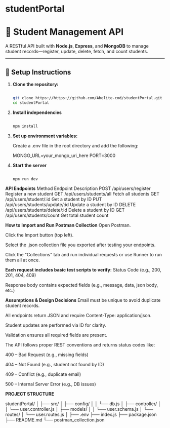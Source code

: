 # studentPortal
# 📘 Student Management API

A RESTful API built with **Node.js**, **Express**, and **MongoDB** to manage student records—register, update, delete, fetch, and count students.

---

## 🚀 Setup Instructions

1. **Clone the repository:**

   ```bash

   git clone https://https://github.com/Abelite-cod/studentPortal.git
   cd studentPortal

2. **Install independencies**
   ```bash

   npm install


3. **Set up environment variables:**

   Create a .env file in the root directory and add the following:

   MONGO_URL=your_mongo_uri_here
    PORT=3000


4. **Start the server**
   ```bash

   npm run dev


**API Endpoints**
Method	    Endpoint	                    Description
POST	    /api/users/register	            Register a new student
GET	        /api/users/students/all	        Fetch all students
GET	        /api/users/student/:id	        Get a student by ID
PUT	        /api/users/students/update/:id	Update a student by ID
DELETE	    /api/users/students/delete/:id	Delete a student by ID
GET	        /api/users/students/count	    Get total student count

**How to Import and Run Postman Collection**
Open Postman.

Click the Import button (top left).

Select the .json collection file you exported after testing your endpoints.

Click the "Collections" tab and run individual requests or use Runner to run them all at once.

**Each request includes basic test scripts to verify:**
Status Code (e.g., 200, 201, 404, 409)

Response body contains expected fields (e.g., message, data, json body, etc.)

**Assumptions & Design Decisions**
Email must be unique to avoid duplicate student records.

All endpoints return JSON and require Content-Type: application/json.

Student updates are performed via ID for clarity.

Validation ensures all required fields are present.

The API follows proper REST conventions and returns status codes like:

400 – Bad Request (e.g., missing fields)

404 – Not Found (e.g., student not found by ID)

409 – Conflict (e.g., duplicate email)

500 – Internal Server Error (e.g., DB issues)



**PROJECT STRUCTURE**

studentPortal/
│
├── src/
│   ├── config/
│   │   └── db.js
│   ├── controller/
│   │   └── user.controller.js
│   ├── models/
│   │   └── user.schema.js
│   └── routes/
│       └── user.routes.js
│
├── .env
├── index.js
├── package.json
├── README.md
└── postman_collection.json


